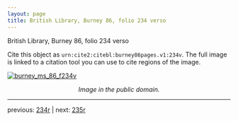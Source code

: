 ```yaml
---
layout: page
title: British Library, Burney 86, folio 234 verso
---
```


British Library, Burney 86, folio 234 verso

Cite this object as `urn:cite2:citebl:burney86pages.v1:234v`.  The full image is linked to a citation tool you can use to cite regions of the image.

[![burney_ms_86_f234v](http://www.homermultitext.org/iipsrv?IIIF=/project/homer/pyramidal/deepzoom/citebl/burney86imgs/v1/burney_ms_86_f234v.tif/full/800,/0/default.jpg)](http://www.homermultitext.org/ict2/?urn=urn:cite2:citebl:burney86imgs.v1:burney_ms_86_f234v) 

<p style="text-align: center; font-style: italic;">Image in the public domain.</p>

---

previous: [234r](../234r/) | next: [235r](../235r/)